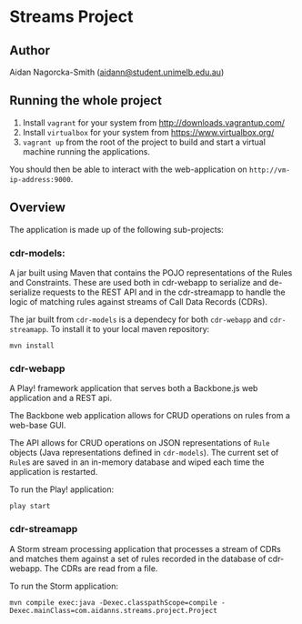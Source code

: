 # Streams Project

## Author

Aidan Nagorcka-Smith (aidann@student.unimelb.edu.au)

## Running the whole project

1. Install `vagrant` for your system from http://downloads.vagrantup.com/
3. Install `virtualbox` for your system from https://www.virtualbox.org/
4. `vagrant up` from the root of the project to build and start a virtual machine running the applications.

You should then be able to interact with the web-application on `http://vm-ip-address:9000`.

## Overview

The application is made up of the following sub-projects:

### cdr-models:

A jar built using Maven that contains the POJO representations of the Rules and Constraints. These are used both in cdr-webapp to serialize and de-serialize requests to the REST API and in the cdr-streamapp to handle the logic of matching rules against streams of Call Data Records (CDRs).

The jar built from `cdr-models` is a dependecy for both `cdr-webapp` and `cdr-streamapp`. To install it to your local maven repository:

    mvn install

### cdr-webapp

A Play! framework application that serves both a Backbone.js web application and a REST api. 

The Backbone web application allows for CRUD operations on rules from a web-base GUI.

The API allows for CRUD operations on JSON representations of `Rule` objects (Java representations defined in `cdr-models`). The current set of `Rule`s are saved in an in-memory database and wiped each time the application is restarted.

To run the Play! application:

    play start

### cdr-streamapp

A Storm stream processing application that processes a stream of CDRs and matches them against a set of rules recorded in the database of cdr-webapp. The CDRs are read from a file.

To run the Storm application:

    mvn compile exec:java -Dexec.classpathScope=compile -Dexec.mainClass=com.aidanns.streams.project.Project